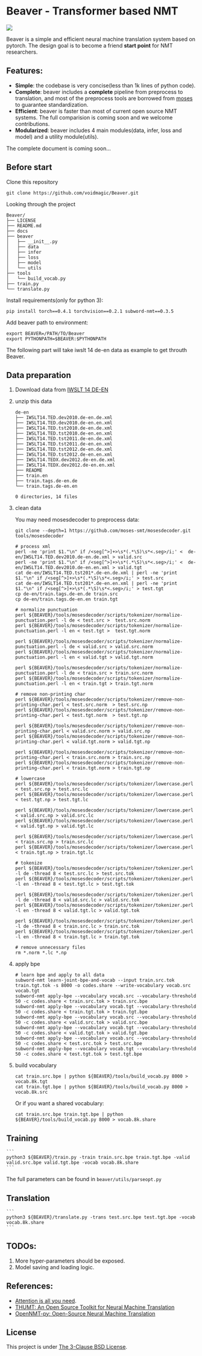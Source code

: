 
# Beaver - Transformer based NMT

![](https://github.com/voidmagic/Beaver/blob/master/docs/biubiubiu.png)


Beaver is a simple and efficient neural machine translation system based on pytorch.
The design goal is to become a friend **start point** for NMT researchers.

## Features:
* **Simple**: the codebase is very concise(less than 1k lines of python code).
* **Complete**: beaver includes a **complete** pipeline from preprocess to translation, and most of the preprocess tools are borrowed from [moses](https://github.com/moses-smt/mosesdecoder) to guarantee standardization.
* **Efficient**: beaver is faster than most of current open source NMT systems. The full comparision is coming soon and we welcome contributions.
* **Modularized**: beaver includes 4 main modules(data, infer, loss and model) and a utility module(utils).


The complete document is coming soon...

## Before start
Clone this repository
```
git clone https://github.com/voidmagic/Beaver.git
```
Looking through the project
```
Beaver/
├── LICENSE
├── README.md
├── docs
├── beaver
│   ├── __init__.py
│   ├── data
│   ├── infer
│   ├── loss
│   ├── model
│   └── utils
├── tools
│   └── build_vocab.py
├── train.py
└── translate.py
```

Install requirements(only for python 3):
```
pip install torch==0.4.1 torchvision==0.2.1 subword-nmt==0.3.5
```

Add beaver path to environment:
```
export BEAVER=/PATH/TO/Beaver
export PYTHONPATH=$BEAVER:$PYTHONPATH
```

The following part will take iwslt 14 de-en data as example to get throuth Beaver.

## Data preparation

1. Download data from [IWSLT 14 DE-EN](https://wit3.fbk.eu/archive/2014-01//texts/de/en/de-en.tgz)
2. unzip this data
    ```
    de-en
    ├── IWSLT14.TED.dev2010.de-en.de.xml
    ├── IWSLT14.TED.dev2010.de-en.en.xml
    ├── IWSLT14.TED.tst2010.de-en.de.xml
    ├── IWSLT14.TED.tst2010.de-en.en.xml
    ├── IWSLT14.TED.tst2011.de-en.de.xml
    ├── IWSLT14.TED.tst2011.de-en.en.xml
    ├── IWSLT14.TED.tst2012.de-en.de.xml
    ├── IWSLT14.TED.tst2012.de-en.en.xml
    ├── IWSLT14.TEDX.dev2012.de-en.de.xml
    ├── IWSLT14.TEDX.dev2012.de-en.en.xml
    ├── README
    ├── train.en
    ├── train.tags.de-en.de
    └── train.tags.de-en.en

    0 directories, 14 files
    ```
3. clean data

    You may need mosesdecoder to preprocess data:
    ```
    git clone --depth=1 https://github.com/moses-smt/mosesdecoder.git tools/mosesdecoder
    ```
    ```
    # process xml
    perl -ne 'print $1."\n" if /<seg[^>]+>\s*(.*\S)\s*<.seg>/i;' <  de-en/IWSLT14.TED.dev2010.de-en.de.xml > valid.src
    perl -ne 'print $1."\n" if /<seg[^>]+>\s*(.*\S)\s*<.seg>/i;' <  de-en/IWSLT14.TED.dev2010.de-en.en.xml > valid.tgt
    cat de-en/IWSLT14.TED.tst201*.de-en.de.xml | perl -ne 'print $1."\n" if /<seg[^>]+>\s*(.*\S)\s*<.seg>/i;' > test.src
    cat de-en/IWSLT14.TED.tst201*.de-en.en.xml | perl -ne 'print $1."\n" if /<seg[^>]+>\s*(.*\S)\s*<.seg>/i;' > test.tgt
    cp de-en/train.tags.de-en.de train.src
    cp de-en/train.tags.de-en.en train.tgt

    # normalize punctuation
    perl ${BEAVER}/tools/mosesdecoder/scripts/tokenizer/normalize-punctuation.perl -l de < test.src >  test.src.norm
    perl ${BEAVER}/tools/mosesdecoder/scripts/tokenizer/normalize-punctuation.perl -l en < test.tgt >  test.tgt.norm

    perl ${BEAVER}/tools/mosesdecoder/scripts/tokenizer/normalize-punctuation.perl -l de < valid.src > valid.src.norm
    perl ${BEAVER}/tools/mosesdecoder/scripts/tokenizer/normalize-punctuation.perl -l en < valid.tgt > valid.tgt.norm

    perl ${BEAVER}/tools/mosesdecoder/scripts/tokenizer/normalize-punctuation.perl -l de < train.src > train.src.norm
    perl ${BEAVER}/tools/mosesdecoder/scripts/tokenizer/normalize-punctuation.perl -l en < train.tgt > train.tgt.norm

    # remove non-printing char
    perl ${BEAVER}/tools/mosesdecoder/scripts/tokenizer/remove-non-printing-char.perl < test.src.norm  > test.src.np
    perl ${BEAVER}/tools/mosesdecoder/scripts/tokenizer/remove-non-printing-char.perl < test.tgt.norm  > test.tgt.np

    perl ${BEAVER}/tools/mosesdecoder/scripts/tokenizer/remove-non-printing-char.perl < valid.src.norm > valid.src.np
    perl ${BEAVER}/tools/mosesdecoder/scripts/tokenizer/remove-non-printing-char.perl < valid.tgt.norm > valid.tgt.np

    perl ${BEAVER}/tools/mosesdecoder/scripts/tokenizer/remove-non-printing-char.perl < train.src.norm > train.src.np
    perl ${BEAVER}/tools/mosesdecoder/scripts/tokenizer/remove-non-printing-char.perl < train.tgt.norm > train.tgt.np

    # lowercase
    perl ${BEAVER}/tools/mosesdecoder/scripts/tokenizer/lowercase.perl < test.src.np > test.src.lc
    perl ${BEAVER}/tools/mosesdecoder/scripts/tokenizer/lowercase.perl < test.tgt.np > test.tgt.lc

    perl ${BEAVER}/tools/mosesdecoder/scripts/tokenizer/lowercase.perl < valid.src.np > valid.src.lc
    perl ${BEAVER}/tools/mosesdecoder/scripts/tokenizer/lowercase.perl < valid.tgt.np > valid.tgt.lc

    perl ${BEAVER}/tools/mosesdecoder/scripts/tokenizer/lowercase.perl < train.src.np > train.src.lc
    perl ${BEAVER}/tools/mosesdecoder/scripts/tokenizer/lowercase.perl < train.tgt.np > train.tgt.lc

    # tokenize
    perl ${BEAVER}/tools/mosesdecoder/scripts/tokenizer/tokenizer.perl -l de -thread 8 < test.src.lc > test.src.tok
    perl ${BEAVER}/tools/mosesdecoder/scripts/tokenizer/tokenizer.perl -l en -thread 8 < test.tgt.lc > test.tgt.tok

    perl ${BEAVER}/tools/mosesdecoder/scripts/tokenizer/tokenizer.perl -l de -thread 8 < valid.src.lc > valid.src.tok
    perl ${BEAVER}/tools/mosesdecoder/scripts/tokenizer/tokenizer.perl -l en -thread 8 < valid.tgt.lc > valid.tgt.tok

    perl ${BEAVER}/tools/mosesdecoder/scripts/tokenizer/tokenizer.perl -l de -thread 8 < train.src.lc > train.src.tok
    perl ${BEAVER}/tools/mosesdecoder/scripts/tokenizer/tokenizer.perl -l en -thread 8 < train.tgt.lc > train.tgt.tok

    # remove unnecessary files
    rm *.norm *.lc *.np
    ```
4. apply bpe

    ```
    # learn bpe and apply to all data
    subword-nmt learn-joint-bpe-and-vocab --input train.src.tok train.tgt.tok -s 8000 -o codes.share --write-vocabulary vocab.src vocab.tgt
    subword-nmt apply-bpe --vocabulary vocab.src --vocabulary-threshold 50 -c codes.share < train.src.tok > train.src.bpe
    subword-nmt apply-bpe --vocabulary vocab.tgt --vocabulary-threshold 50 -c codes.share < train.tgt.tok > train.tgt.bpe
    subword-nmt apply-bpe --vocabulary vocab.src --vocabulary-threshold 50 -c codes.share < valid.src.tok > valid.src.bpe
    subword-nmt apply-bpe --vocabulary vocab.tgt --vocabulary-threshold 50 -c codes.share < valid.tgt.tok > valid.tgt.bpe
    subword-nmt apply-bpe --vocabulary vocab.src --vocabulary-threshold 50 -c codes.share < test.src.tok > test.src.bpe
    subword-nmt apply-bpe --vocabulary vocab.tgt --vocabulary-threshold 50 -c codes.share < test.tgt.tok > test.tgt.bpe
    ```

5. build vocabulary

    ```
    cat train.src.bpe | python ${BEAVER}/tools/build_vocab.py 8000 > vocab.8k.tgt
    cat train.tgt.bpe | python ${BEAVER}/tools/build_vocab.py 8000 > vocab.8k.src
    ```
    Or if you want a shared vocabulary:
    ```
    cat train.src.bpe train.tgt.bpe | python ${BEAVER}/tools/build_vocab.py 8000 > vocab.8k.share
    ```
## Training

    ```
    python3 ${BEAVER}/train.py -train train.src.bpe train.tgt.bpe -valid valid.src.bpe valid.tgt.bpe -vocab vocab.8k.share 
    ```

The full parameters can be found in `beaver/utils/parseopt.py`

## Translation
    ```
    python3 ${BEAVER}/translate.py -trans test.src.bpe test.tgt.bpe -vocab vocab.8k.share
    ```

## TODOs:

1. More hyper-parameters should be exposed.
2. Model saving and loading logic.

## References:
* [Attention is all you need](http://papers.nips.cc/paper/7181-attention-is-all-you-need.pdf).
* [THUMT: An Open Source Toolkit for Neural Machine Translation](https://github.com/thumt/THUMT)
* [OpenNMT-py: Open-Source Neural Machine Translation](https://github.com/OpenNMT/OpenNMT-py)

## License
This project is under [The 3-Clause BSD License](https://opensource.org/licenses/BSD-3-Clause).

